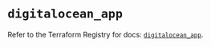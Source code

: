 # `digitalocean_app`

Refer to the Terraform Registry for docs: [`digitalocean_app`](https://registry.terraform.io/providers/digitalocean/digitalocean/2.47.0/docs/resources/app).
